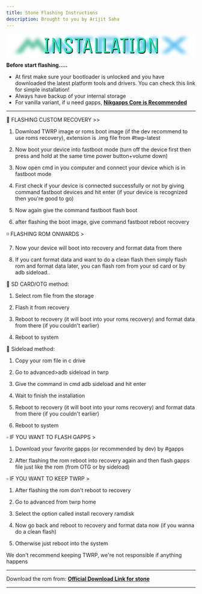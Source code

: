 ```yaml
---
title: Stone Flashing Instructions
description: Brought to you by Arijit Saha
---
```


<a href="#"><img align="center" img src="/assets/installation.png" /></a>

**Before start flashing.....**
- At first make sure your bootloader is unlocked and you have downloaded the latest platform tools and drivers. You can check this link for simple installation!
- Always have backup of your internal storage
- For vanilla variant, if u need gapps, [**Nikgapps Core is Recommended**](https://sourceforge.net/projects/nikgapps/files/Releases/NikGapps-U/)

----

💠 FLASHING CUSTOM RECOVERY >>



1. Download TWRP image or roms boot image (if the dev recommend to use roms recovery), extension is .img file from #twp-latest

2. Now boot your device into fastboot mode (turn off the device first then press and hold at the same time power button+volume down)

3. Now open cmd in you computer and connect your device which is in fastboot mode

4. First check if your device is connected successfully or not by giving command fastboot devices and hit enter (if your device is recognized then you're good to go)

5. Now again give the command fastboot flash boot <drag and drop twrp.img or roms boot.img file here which you downloaded>

6. after flashing the boot image, give command fastboot reboot recovery 



◽ FLASHING ROM ONWARDS >

7. Now your device will boot into recovery and format data from there

8. If you cant format data and want to do a clean flash then simply flash rom and format data later, you can flash rom from your sd card or by adb sideload..



🔸 SD CARD/OTG method: 

1. Select rom file from the storage

2. Flash it from recovery

3. Reboot to recovery (it will boot into your roms recovery) and format data from there (if you couldn't earlier)

3. Reboot to system



🔸 Sideload method:

1. Copy your rom file in c drive

2. Go to advanced>adb sideload in twrp

3. Give the command in cmd adb sideload <drag and drop the rom zip file> and hit enter

4. Wait to finish the installation

5. Reboot to recovery (it will boot into your roms recovery) and format data from there (if you couldn't earlier)

6. Reboot to system



▫️ IF YOU WANT TO FLASH GAPPS >



1. Download your favorite gapps (or recommended by dev) by #gapps

2. After flashing the rom reboot into recovery again and then flash gapps file just like the rom (from OTG or by sideload)



▫️ IF YOU WANT TO KEEP TWRP >


1. After flashing the rom don't reboot to recovery

2. Go to advanced from twrp home

3. Select the option called install recovery ramdisk

4. Now go back and reboot to recovery and format data now (if you wanna do a clean flash)

5. Otherwise just reboot into the system

We don't recommend keeping TWRP, we're not responsible if anything happens

----
Download the rom from: [**Official Download Link for stone**](https://sourceforge.net/projects/projectmatrixx/files/Android-14/stone/)

----

